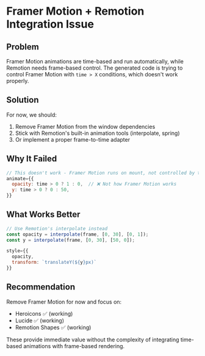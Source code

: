 # Framer Motion + Remotion Integration Issue

## Problem
Framer Motion animations are time-based and run automatically, while Remotion needs frame-based control. The generated code is trying to control Framer Motion with `time > X` conditions, which doesn't work properly.

## Solution
For now, we should:
1. Remove Framer Motion from the window dependencies
2. Stick with Remotion's built-in animation tools (interpolate, spring)
3. Or implement a proper frame-to-time adapter

## Why It Failed
```jsx
// This doesn't work - Framer Motion runs on mount, not controlled by time
animate={{
  opacity: time > 0 ? 1 : 0,  // ❌ Not how Framer Motion works
  y: time > 0 ? 0 : 50,
}}
```

## What Works Better
```jsx
// Use Remotion's interpolate instead
const opacity = interpolate(frame, [0, 30], [0, 1]);
const y = interpolate(frame, [0, 30], [50, 0]);

style={{
  opacity,
  transform: `translateY(${y}px)`
}}
```

## Recommendation
Remove Framer Motion for now and focus on:
- Heroicons ✅ (working)
- Lucide ✅ (working)
- Remotion Shapes ✅ (working)

These provide immediate value without the complexity of integrating time-based animations with frame-based rendering.